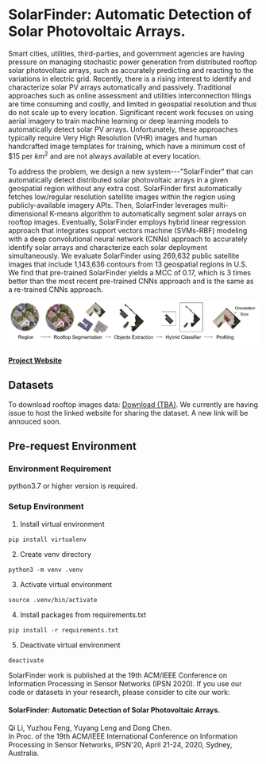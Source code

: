 # SolarFinder: Automatic Detection of Solar Photovoltaic Arrays.

Smart cities, utilities, third-parties, and government agencies are having pressure on managing stochastic power generation from distributed rooftop solar photovoltaic arrays, such as accurately predicting and reacting to the variations in electric grid. Recently, there is a rising interest to identify and characterize solar PV arrays automatically and passively. Traditional approaches such as online assessment and utilities interconnection filings are time consuming and costly, and limited in geospatial resolution and thus do not scale up to every location. Significant recent work focuses on using aerial imagery to train machine learning or deep learning models to automatically detect solar PV arrays. Unfortunately, these approaches typically require Very High Resolution (VHR) images and human handcrafted image templates for training, which have a minimum cost of \$15 per $km^2$ and are not always available at every location.

To address the problem, we design a new system---"SolarFinder" that can automatically detect distributed solar photovoltaic arrays in a given geospatial region without any extra cost. SolarFinder first automatically fetches low/regular resolution satellite images within the region using publicly-available imagery APIs. Then, SolarFinder leverages multi-dimensional K-means algorithm to automatically segment solar arrays on rooftop images. Eventually, SolarFinder employs hybrid linear regression approach that integrates support vectors machine (SVMs-RBF) modeling with a deep convolutional neural network (CNNs) approach to accurately identify solar arrays and characterize each solar deployment simultaneously. We evaluate SolarFinder using 269,632 public satellite images that include 1,143,636 contours from 13 geospatial regions in U.S. We find that pre-trained SolarFinder yields a MCC of 0.17, which is 3 times better than the most recent pre-trained CNNs approach and is the same as a re-trained CNNs approach. 

<p align="center"> 
<img src="image/pipeline.png">
</p>

#### [Project Website](https://cps.cs.fiu.edu/projects/solarfinder-project/)

## Datasets

To download rooftop images data: [Download (TBA)](https://github.com/cyber-physical-systems/SolarFinder). We currently are having issue to host the linked website for sharing the dataset. A new link will be annouced soon.

## Pre-request Environment

### Environment Requirement

python3.7 or higher version is required.

### Setup Environment
1. Install virtual environment
```
pip install virtualenv
```

2. Create venv directory
```
python3 -m venv .venv
```

3. Activate virtual environment
```
source .venv/bin/activate
```

4. Install packages from requirements.txt
```
pip install -r requirements.txt
```

5. Deactivate virtual environment
```
deactivate
```

SolarFinder work is published at the 19th ACM/IEEE Conference on Information Processing in Sensor Networks (IPSN 2020).
If you use our code or datasets in your research, please consider to cite our work:

#### SolarFinder: Automatic Detection of Solar Photovoltaic Arrays.<br>
Qi Li, Yuzhou Feng, Yuyang Leng and Dong Chen.<br>
In Proc. of the 19th ACM/IEEE International Conference on Information Processing in Sensor Networks, IPSN'20, April 21-24, 2020, Sydney, Australia.

